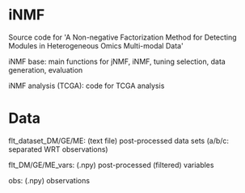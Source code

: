 # iNMF
Source code for 'A Non-negative Factorization Method for Detecting Modules in Heterogeneous Omics Multi-modal Data'

iNMF base: main functions for jNMF, iNMF, tuning selection, data generation, evaluation

iNMF analysis (TCGA): code for TCGA analysis

# Data
flt_dataset_DM/GE/ME: (text file) post-processed data sets (a/b/c: separated WRT observations)

flt_DM/GE/ME_vars: (.npy) post-processed (filtered) variables

obs: (.npy) observations
